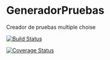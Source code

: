 # GeneradorPruebas
Creador de pruebas multiple choise

[![Build Status](https://travis-ci.org/Ignaciopetru/GeneradorPruebas.svg?branch=master)](https://travis-ci.org/Ignaciopetru/GeneradorPruebas)

[![Coverage Status](https://coveralls.io/repos/github/Ignaciopetru/GeneradorPruebas/badge.svg?branch=master)](https://coveralls.io/github/Ignaciopetru/GeneradorPruebas?branch=master)

